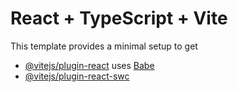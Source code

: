 # React + TypeScript + Vite
This template provides a minimal setup to get
- [@vitejs/plugin-react](https://github.com/vitejs/vite-plugin-react/blob/main/packagesplugin-react/READM.md) uses [Babe](https://babeljs.io/) 
- [@vitejs/plugin-react-swc](https://github.com/vitejs/vite-plugin-react-swc) 
